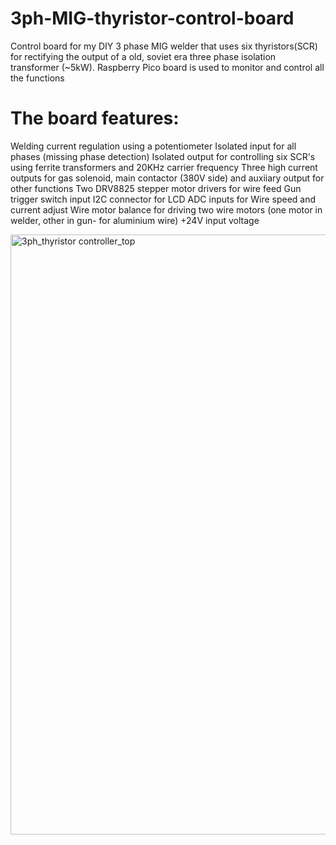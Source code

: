 # 3ph-MIG-thyristor-control-board
Control board for my DIY 3 phase MIG welder that uses six thyristors(SCR) for rectifying the output of a old, soviet era three phase isolation transformer (~5kW). 
Raspberry Pico board is used to monitor and control all the functions

# The board features:

Welding current regulation using a potentiometer
Isolated input for all phases (missing phase detection)
Isolated output for controlling six SCR's using ferrite transformers and 20KHz carrier frequency
Three high current outputs for gas solenoid, main contactor (380V side) and auxiiary output for other functions
Two DRV8825 stepper motor drivers for wire feed 
Gun trigger switch input
I2C connector for LCD 
ADC inputs for Wire speed and current adjust
Wire motor balance for driving two wire motors (one motor in welder, other in gun- for aluminium wire)
+24V input voltage


<img width="1723" height="960" alt="3ph_thyristor controller_top" src="https://github.com/user-attachments/assets/fafa20a5-f6e0-49c6-b1b7-873be8620ea4" />
